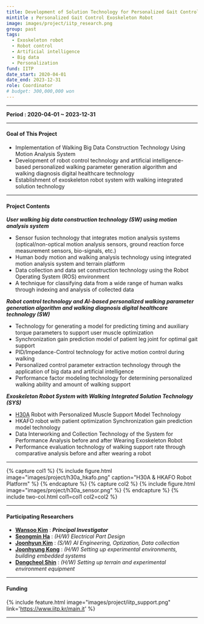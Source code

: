 ```yaml
---
title: Development of Solution Technology for Personalized Gait Control and Performance Evaluation of Lower-limb Robotic Exoskeleton through Artificial Intelligence/Big Data
mintitle : Personalized Gait Control Exoskeleton Robot
image: images/project/iitp_research.png
group: past 
tags: 
  - Exoskeleton robot
  - Robot control
  - Artificial intelligence
  - Big data
  - Personalization
fund: IITP
date_start: 2020-04-01 
date_end: 2023-12-31 
role: Coordinator
# budget: 300,000,000 won
---
```



***    
**<i class="fas fa-sync"></i> Period : 2020-04-01 ~ 2023-12-31**   
<!-- **<i class="fas fa-won-sign"></i> Total Budget : 300,000,000 원**     -->

***     
#### <i class="fas fa-edit"></i>  **Goal of This Project**
* Implementation of Walking Big Data Construction Technology Using Motion Analysis System
* Development of robot control technology and artificial intelligence-based personalized walking parameter generation algorithm and walking diagnosis digital healthcare technology
* Establishment of exoskeleton robot system with walking integrated solution technology

***    
#### <i class="far fa-edit"></i>  **Project Contents**   

**_User walking big data construction technology (SW) using motion analysis system_**    
- Sensor fusion technology that integrates motion analysis systems (optical/non-optical motion analysis sensors, ground reaction force measurement sensors, bio-signals, etc.)
- Human body motion and walking analysis technology using integrated motion analysis system and terrain platform
- Data collection and data set construction technology using the Robot Operating System (ROS) environment
- A technique for classifying data from a wide range of human walks through indexing and analysis of collected data    

**_Robot control technology and AI-based personalized walking parameter generation algorithm and walking diagnosis digital healthcare technology (SW)_**
- Technology for generating a model for predicting timing and auxiliary torque parameters to support user muscle optimization
- Synchronization gain prediction model of patient leg joint for optimal gait support
- PID/Impedance-Control technology for active motion control during walking
- Personalized control parameter extraction technology through the application of big data and artificial intelligence
- Performance factor modeling technology for determining personalized walking ability and amount of walking support

**_Exoskeleton Robot System with Walking Integrated Solution Technology (SYS)_**
- [H30A](https://hexarhc.com/?page_id=4345&lang=ko) Robot with Personalized Muscle Support Model Technology
- HKAFO robot with patient optimization Synchronization gain prediction model technology
- Data Interworking and Collection Technology of the System for Performance Analysis before and after Wearing Exoskeleton Robot
- Performance evaluation technology of walking support rate through comparative analysis before and after wearing a robot


***





{% capture col1 %}
{%
  include figure.html
  image="images/project/h30a_hkafo.png"
  caption="H30A & HKAFO Robot Platform"
%}
{% endcapture %}
{% capture col2 %}
{%
  include figure.html
  image="images/project/h30a_sensor.png"
%}
{% endcapture %}
{% include two-col.html col1=col1 col2=col2 %}    





***    
#### **<i class="fas fa-user-circle"></i> Participating Researchers**
* [**Wansoo Kim**](http://harco.hanyang.ac.kr/members/Wansoo-Kim.html)  : **_Principal Investigator_**  
* [**Seongmin Ha**](http://harco.hanyang.ac.kr/members/Seongmin-Ha.html)   :   *(H/W) Electrical Part Design*
* [**Joonhyun Kim**](http://harco.hanyang.ac.kr/members/Joonhyun-Kim.html)   : *(S/W) AI Engineering, Optization, Data collection*
* [**Joonhyung Kong**](http://harco.hanyang.ac.kr/members/Joonhyung-Kong.html)   : *(H/W) Setting up experimental environments, building embedded systems*
* [**Dongcheol Shin**](http://harco.hanyang.ac.kr/members/Dongcheol-Shin.html)   : *(H/W) Setting up terrain and experimental environment equipment*

***    

#### **<i class="fas fa-money-bill-wave-alt"></i> Funding**

{%
  include feature.html
  image="images/project/iitp_support.png"
  link='https://www.iitp.kr/main.it'
%}


***   